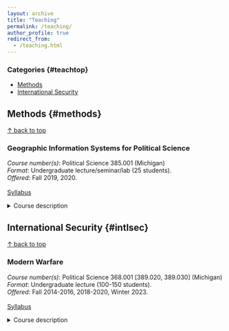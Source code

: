 ```yaml
---
layout: archive
title: "Teaching"
permalink: /teaching/
author_profile: true
redirect_from: 
  - /teaching.html
---
```


### Categories {#teachtop}
- [Methods](#methods)
- [International Security](#intlsec)

## Methods {#methods}
<a href="#teachtop">&#8593; back to top</a>

### Geographic Information Systems for Political Science
*Course number(s)*: Political Science 385.001 (Michigan)<br/>
*Format*: Undergraduate lecture/seminar/lab (25 students).<br/>
*Offered*: Fall 2019, 2020. <br/>
<br/>
[Syllabus](../files/PS385_Syllabus_F2020.pdf) 
<br/>

<details>
  <summary>Course description</summary>
  
  This course introduces Geographic Information Systems (GIS) and their applications to political science and international relations. The course objectives are to enable enables students to work with GIS data structures and understand cartography, transformations, georeferencing, geocoding, and spatial analysis. I provide students with hands-on experience in using GIS software to visualize and analyze data. Applications include data on elections, armed conflict, crime, public infrastructure, and economic activity. The course meets once a week for three hours. This time is split between a lecture and a lab exercise, where students use GIS software to complete assignments. 
</details>

## International Security {#intlsec}
<a href="#teachtop">&#8593; back to top</a>

### Modern Warfare
*Course number(s)*: Political Science 368.001 [389.020, 389.030] (Michigan)<br/>
*Format*: Undergraduate lecture (100-150 students).  <br/>
*Offered*: Fall 2014-2016, 2018-2020, Winter 2023. <br/>
<br/>
[Syllabus](../files/PS368_Syllabus_W2023.pdf) 
<br/>

<details>
  <summary>Course description</summary>
  
  This course offers an introduction to the study of war in the modern world. I organize the lectures and readings into three modules: why wars begin, how wars are fought, and how wars end. In the first module, we cover major theories of war from international relations, and use them to explain the outbreak of a number of major international and civil conflicts. In the second module, we examine why some states are better at fighting wars than others, and explore the basics of military strategy in land, air, and naval warfare, as well as counterinsurgency. In the third module, we study conflict resolution, particularly the role of military intervention, peacekeeping, and negotiation. The course entails two 80-minute lectures per week, and one 50-minute discussion section. The sections emphasize activity-based learning through participation in interactive debates and simulations.
</details>

